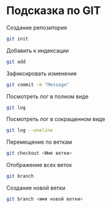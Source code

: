# Подсказка по GIT

Создание репозитория
```sh
git init
```
Добавить к индексации
```sh
git add
```
Зафиксировать изменения
```sh
git commit -m "Message"
```
Посмотреть лог в полном виде
```sh
git log
```
Посмотреть лог в сокращенном виде
```sh
git log --oneline
```
Перемещение по веткам
```sh
git checkout <Имя ветки>
```
Отображение всех веток
```sh
git branch
```
Создание новой ветки
```sh
git branch <имя новой ветки>
```
